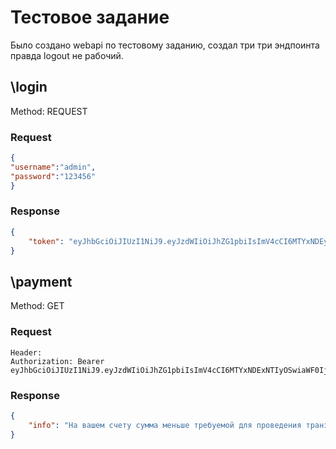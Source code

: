 # Тестовое задание

Было создано webapi по тестовому заданию, создал три три эндпоинта правда logout не рабочий.


## \login
>>>
Method: REQUEST
>>>
### Request
```json
{
"username":"admin",
"password":"123456"
}
```

### Response
```json
{
    "token": "eyJhbGciOiJIUzI1NiJ9.eyJzdWIiOiJhZG1pbiIsImV4cCI6MTYxNDEyMjM3NCwiaWF0IjoxNjE0MDg2Mzc0fQ.plVunJlZfICJkbOI_mOJAM6IfbwNZGc-kH8xG0YQZnY"
}
```

## \payment

>>>
Method: GET
>>>
### Request
```header
Header:
Authorization: Bearer eyJhbGciOiJIUzI1NiJ9.eyJzdWIiOiJhZG1pbiIsImV4cCI6MTYxNDExNTIyOSwiaWF0IjoxNjE0MDc5MjI5fQ.T0oSkMRhGJy7PC6qs3gfBobkz1Uq4n0pQYyqvlK96pk
```

### Response
```json
{
    "info": "На вашем счету сумма меньше требуемой для проведения транзакции 0.30 USD. Пополните счет для проведения операций"
}
```
